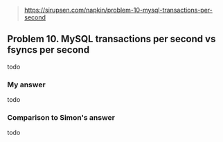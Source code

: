 > https://sirupsen.com/napkin/problem-10-mysql-transactions-per-second

## Problem 10. MySQL transactions per second vs fsyncs per second

todo

### My answer

todo

### Comparison to Simon's answer

todo
